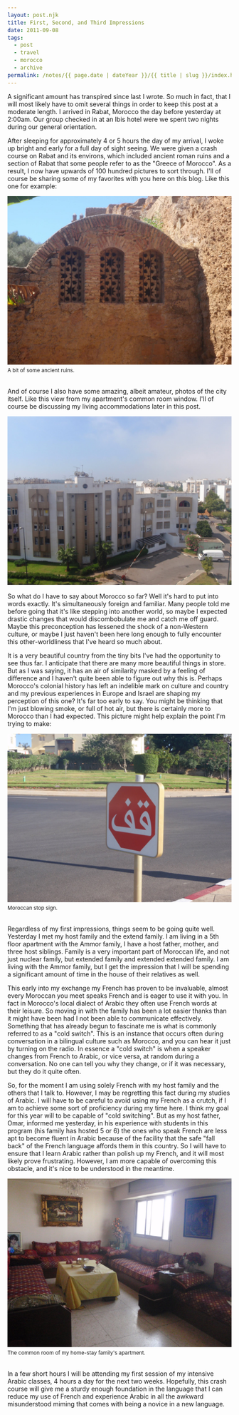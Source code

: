 ```yaml
---
layout: post.njk
title: First, Second, and Third Impressions
date: 2011-09-08
tags:
  - post
  - travel
  - morocco
  - archive
permalink: /notes/{{ page.date | dateYear }}/{{ title | slug }}/index.html
---
```


A significant amount has transpired since last I wrote. So much in fact, that I will most likely have to omit several things in order to keep this post at a moderate length. I arrived in Rabat, Morocco the day before yesterday at 2:00am. Our group checked in at an Ibis hotel were we spent two nights during our general orientation.

After sleeping for approximately 4 or 5 hours the day of my arrival, I woke up bright and early for a full day of sight seeing. We were given a crash course on Rabat and its environs, which included ancient roman ruins and a section of Rabat that some people refer to as the "Greece of Morocco". As a result, I now have upwards of 100 hundred pictures to sort through. I'll of course be sharing some of my favorites with you here on this blog. Like this one for example:

<div><img src="/img/blog-archive/first-1.jpg" class="blog-pic container" /></div>
<div class="center-text"><small>A bit of some ancient ruins.</small></div><br />

And of course I also have some amazing, albeit amateur, photos of the city itself. Like this view from my apartment's common room window. I'll of course be discussing my living accommodations later in this post.

<div><img src="/img/blog-archive/first-2.jpg" class="blog-pic container" /></div>

So what do I have to say about Morocco so far? Well it's hard to put into words exactly. It's simultaneously foreign and familiar. Many people told me before going that it's like stepping into another world, so maybe I expected drastic changes that would discombobulate me and catch me off guard. Maybe this preconception has lessened the shock of a non-Western culture, or maybe I just haven't been here long enough to fully encounter this other-worldliness that I've heard so much about.

It is a very beautiful country from the tiny bits I've had the opportunity to see thus far. I anticipate that there are many more beautiful things in store. But as I was saying, it has an air of similarity masked by a feeling of difference and I haven't quite been able to figure out why this is. Perhaps Morocco's colonial history has left an indelible mark on culture and country and my previous experiences in Europe and Israel are shaping my perception of this one? It's far too early to say. You might be thinking that I'm just blowing smoke, or full of hot air, but there is certainly more to Morocco than I had expected. This picture might help explain the point I'm trying to make:

<div><img src="/img/blog-archive/first-3.jpg" class="blog-pic container" /></div>
<div class="center-text"><small>Moroccan stop sign.</small></div><br />

Regardless of my first impressions, things seem to be going quite well. Yesterday I met my host family and the extend family. I am living in a 5th floor apartment with the Ammor family, I have a host father, mother, and three host siblings. Family is a very important part of Moroccan life, and not just nuclear family, but extended family and extended extended family. I am living with the Ammor family, but I get the impression that I will be spending a significant amount of time in the house of their relatives as well.

This early into my exchange my French has proven to be invaluable, almost every Moroccan you meet speaks French and is eager to use it with you. In fact in Morocco's local dialect of Arabic they often use French words at their leisure. So moving in with the family has been a lot easier thanks than it might have been had I not been able to communicate effectively. Something that has already begun to fascinate me is what is commonly referred to as a "cold switch". This is an instance that occurs often during conversation in a bilingual culture such as Morocco, and you can hear it just by turning on the radio. In essence a "cold switch" is when a speaker changes from French to Arabic, or vice versa, at random during a conversation. No one can tell you why they change, or if it was necessary, but they do it quite often.

So, for the moment I am using solely French with my host family and the others that I talk to. However, I may be regretting this fact during my studies of Arabic. I will have to be careful to avoid using my French as a crutch, if I am to achieve some sort of proficiency during my time here. I think my goal for this year will to be capable of "cold switching". But as my host father, Omar, informed me yesterday, in his experience with students in this program (his family has hosted 5 or 6) the ones who speak French are less apt to become fluent in Arabic because of the facility that the safe "fall back" of the French language affords them in this country. So I will have to ensure that I learn Arabic rather than polish up my French, and it will most likely prove frustrating. However, I am more capable of overcoming this obstacle, and it's nice to be understood in the meantime.

<div><img src="/img/blog-archive/first-4.jpg" class="blog-pic container" /></div>
<div class="center-text"><small>The common room of my home-stay family's apartment.</small>
</div><br />

In a few short hours I will be attending my first session of my intensive Arabic classes, 4 hours a day for the next two weeks. Hopefully, this crash course will give me a sturdy enough foundation in the language that I can reduce my use of French and experience Arabic in all the awkward misunderstood miming that comes with being a novice in a new language.
